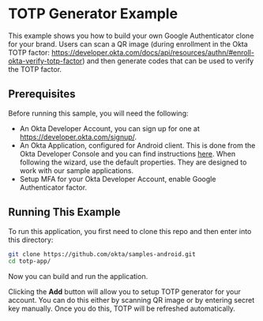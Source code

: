 # TOTP Generator Example

This example shows you how to build your own Google Authenticator clone for your brand. Users can scan a QR image (during enrollment in the Okta TOTP factor: https://developer.okta.com/docs/api/resources/authn/#enroll-okta-verify-totp-factor) and then generate codes that can be used to verify the TOTP factor.


## Prerequisites

Before running this sample, you will need the following:

* An Okta Developer Account, you can sign up for one at https://developer.okta.com/signup/.
* An Okta Application, configured for Android client. This is done from the Okta Developer Console and you can find instructions [here][OIDC Native Android Application Setup Instructions].  When following the wizard, use the default properties.  They are designed to work with our sample applications.
* Setup MFA for your Okta Developer Account, enable Google Authenticator factor.


## Running This Example

To run this application, you first need to clone this repo and then enter into this directory:

```bash
git clone https://github.com/okta/samples-android.git
cd totp-app/
```

Now you can build and run the application.

Clicking the **Add** button will allow you to setup TOTP generator for your account. You can do this either by scanning QR image or by entering secret key manually. Once you do this, TOTP will be refreshed automatically. 

[OIDC Native Android Application Setup Instructions]: https://developer.okta.com/quickstart/#/android/nodejs/express
